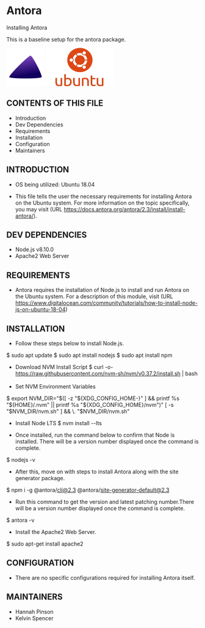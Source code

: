   # Antora

Installing Antora

This is a baseline setup for the antora package.

<img src="./img/antora2.jpg" width="100" height="100"/> <img src="./img/ubuntu.jpg" width="175" height="100"/>

CONTENTS OF THIS FILE
---------------------

* Introduction
* Dev Dependencies
* Requirements
 * Installation
 * Configuration
 * Maintainers


 INTRODUCTION
------------

* OS being utilized: Ubuntu 18.04 

* This file tells the user the necessary requirements for installing Antora on the Ubuntu system. 
For more information on the topic specifically, you may visit 
(URL https://docs.antora.org/antora/2.3/install/install-antora/). 

DEV DEPENDENCIES
--------------
* Node.js v8.10.0
* Apache2 Web Server

REQUIREMENTS
------------

* Antora requires the installation of Node.js to install and run Antora on the Ubuntu system.
For a description of this module, visit (URL https://www.digitalocean.com/community/tutorials/how-to-install-node-js-on-ubuntu-18-04)

INSTALLATION
------------

* Follow these steps below to install Node.js.

$ sudo apt update
$ sudo apt install nodejs
$ sudo apt install npm

* Download NVM Install Script
$ curl -o- https://raw.githubusercontent.com/nvm-sh/nvm/v0.37.2/install.sh | bash
​
* Set NVM Environment Variables

$ export NVM_DIR="$([ -z "${XDG_CONFIG_HOME-}" ] && printf %s "${HOME}/.nvm" || printf %s "${XDG_CONFIG_HOME}/nvm")"
[ -s "$NVM_DIR/nvm.sh" ] && \. "$NVM_DIR/nvm.sh"
​
* Install Node LTS
$ nvm install --lts

* Once installed, run the command below to confirm that Node is installed. There will be a version number displayed once the command is complete. 

$ nodejs -v 

* After this, move on with steps to install Antora along with the site generator package.

$ npm i -g @antora/cli@2.3 @antora/site-generator-default@2.3
​
* Run this command to get the version and latest patching number.There will be a version number displayed once the command is complete. 

$ antora -v

* Install the Apache2 Web Server.

$ sudo apt-get install apache2




CONFIGURATION
-------------

* There are no specific configurations required for installing Antora itself.


MAINTAINERS
-----------

* Hannah Pinson
* Kelvin Spencer 
